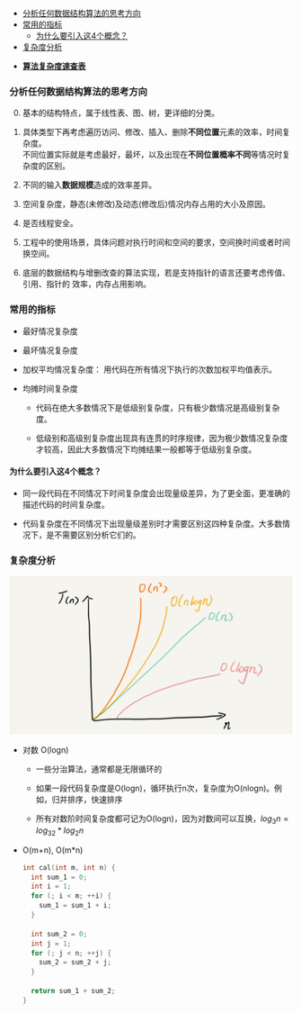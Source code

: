 
<!-- vim-markdown-toc GFM -->

- [分析任何数据结构算法的思考方向](#分析任何数据结构算法的思考方向)
- [常用的指标](#常用的指标)
  - [为什么要引入这4个概念？](#为什么要引入这4个概念)
- [复杂度分析](#复杂度分析)

<!-- vim-markdown-toc -->


- **[算法复杂度速查表](https://linux.cn/article-7480-1.html)**


### 分析任何数据结构算法的思考方向

0. 基本的结构特点，属于线性表、图、树，更详细的分类。

1. 具体类型下再考虑遍历访问、修改、插入、删除**不同位置**元素的效率，时间复杂度。  
   不同位置实际就是考虑最好，最坏，以及出现在**不同位置概率不同**等情况时复杂度的区别。

2. 不同的输入**数据规模**造成的效率差异。

3. 空间复杂度，静态(未修改)及动态(修改后)情况内存占用的大小及原因。

4. 是否线程安全。

5. 工程中的使用场景，具体问题对执行时间和空间的要求，空间换时间或者时间换空间。

6. 底层的数据结构与增删改查的算法实现，若是支持指针的语言还要考虑传值、引用、指针的
   效率，内存占用影响。


### 常用的指标
- 最好情况复杂度

- 最坏情况复杂度

- 加权平均情况复杂度： 用代码在所有情况下执行的次数加权平均值表示。

- 均摊时间复杂度  
  - 代码在绝大多数情况下是低级别复杂度，只有极少数情况是高级别复杂度。

  - 低级别和高级别复杂度出现具有连贯的时序规律，因为极少数情况复杂度才较高，因此大多数情况下均摊结果一般都等于低级别复杂度。


#### 为什么要引入这4个概念？
- 同一段代码在不同情况下时间复杂度会出现量级差异，为了更全面，更准确的描述代码的时间复杂度。

- 代码复杂度在不同情况下出现量级差别时才需要区别这四种复杂度。大多数情况下，是不需要区别分析它们的。


### 复杂度分析

  <img src="../20.Resources/datastructure/time-complexity.jpg">

- 对数 O(logn)
  - 一些分治算法，通常都是无限循环的

  - 如果一段代码复杂度是O(logn)，循环执行n次，复杂度为O(nlogn)。例如，归并排序，快速排序

  - 所有对数阶时间复杂度都可记为O(logn)，因为对数间可以互换，$log_3n = log_32 * log_2n$

- O(m+n), O(m\*n)
  ``` C
  int cal(int m, int n) {
    int sum_1 = 0;
    int i = 1;
    for (; i < m; ++i) {
      sum_1 = sum_1 + i;
    }

    int sum_2 = 0;
    int j = 1;
    for (; j < n; ++j) {
      sum_2 = sum_2 + j;
    }

    return sum_1 + sum_2;
  }
  ```

